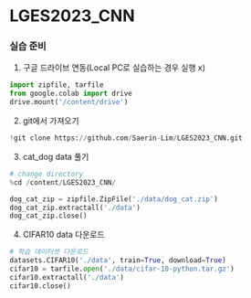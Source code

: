 # LGES2023_CNN

### 실습 준비

1. 구글 드라이브 연동(Local PC로 실습하는 경우 실행 x)
```py
import zipfile, tarfile
from google.colab import drive
drive.mount('/content/drive')
```

2. git에서 가져오기
```py
!git clone https://github.com/Saerin-Lim/LGES2023_CNN.git
```

3. cat_dog data 풀기
```py
# change directory
%cd /content/LGES2023_CNN/
```
```py
dog_cat_zip = zipfile.ZipFile('./data/dog_cat.zip')
dog_cat_zip.extractall('./data')
dog_cat_zip.close()
```

4. CIFAR10 data 다운로드
```py
# 학습 데이터셋 다운로드
datasets.CIFAR10('./data', train=True, download=True)
cifar10 = tarfile.open('./data/cifar-10-python.tar.gz')
cifar10.extractall('./data')
cifar10.close()
```

